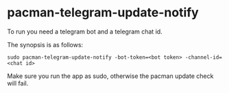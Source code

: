 # pacman-telegram-update-notify

To run you need a telegram bot and a telegram chat id.

The synopsis is as follows:

```
sudo pacman-telegram-update-notify -bot-token=<bot token> -channel-id=<chat id>
```

Make sure you run the app as sudo, otherwise the pacman update check will fail.
